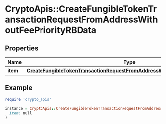 # CryptoApis::CreateFungibleTokenTransactionRequestFromAddressWithoutFeePriorityRBData

## Properties

| Name | Type | Description | Notes |
| ---- | ---- | ----------- | ----- |
| **item** | [**CreateFungibleTokenTransactionRequestFromAddressWithoutFeePriorityRBDataItem**](CreateFungibleTokenTransactionRequestFromAddressWithoutFeePriorityRBDataItem.md) |  |  |

## Example

```ruby
require 'crypto_apis'

instance = CryptoApis::CreateFungibleTokenTransactionRequestFromAddressWithoutFeePriorityRBData.new(
  item: null
)
```

